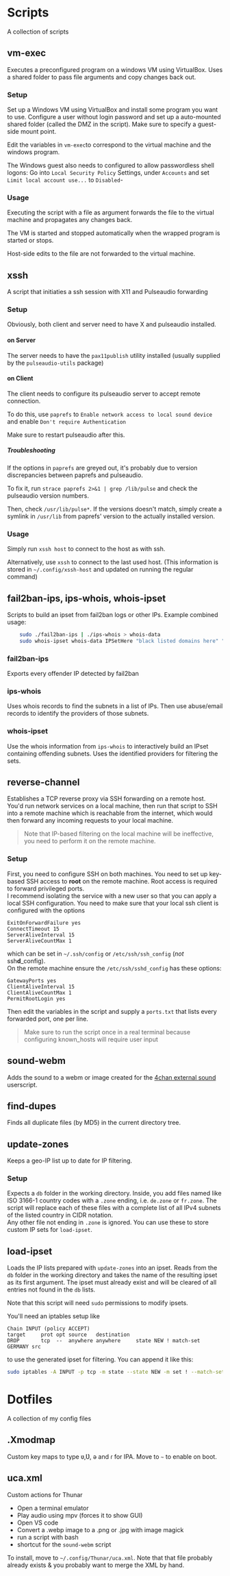# Scripts
A collection of scripts

## vm-exec
Executes a preconfigured program on a windows VM using VirtualBox.
Uses a shared folder to pass file arguments and copy changes back out.

### Setup
Set up a Windows VM using VirtualBox and install some program you want to use.
Configure a user without login password and set up a auto-mounted shared folder (called the DMZ in the script).
Make sure to specify a guest-side mount point.

Edit the variables in `vm-exec`to correspond to the virtual machine and the windows program.

The Windows guest also needs to configured to allow passwordless shell logons:
Go into `Local Security Policy` Settings, under `Accounts` and set `Limit local account use...` to `Disabled`-

### Usage
Executing the script with a file as argument forwards the file to the virtual machine and propagates any changes back.

The VM is started and stopped automatically when the wrapped program is started or stops.

Host-side edits to the file are not forwarded to the virtual machine.

## xssh
A script that initiaties a ssh session with X11 and Pulseaudio forwarding

### Setup
Obviously, both client and server need to have X and pulseaudio installed.

#### on Server
The server needs to have the `pax11publish` utility installed (usually supplied by the `pulseaudio-utils` package)

#### on Client
The client needs to configure its pulseaudio server to accept remote connection.

To do this, use `paprefs` to `Enable network access to local sound device` and enable `Don't require Authentication`

Make sure to restart pulseaudio after this.

##### Troubleshooting
If the options in `paprefs` are greyed out, it's probably due to version discrepancies between paprefs and pulseaudio.

To fix it, run `strace paprefs 2>&1 | grep /lib/pulse` and check the pulseaudio version numbers.

Then, check `/usr/lib/pulse*`.
If the versions doesn't match, simply create a symlink in `/usr/lib` from paprefs' version to the actually installed version.

### Usage
Simply run `xssh host` to connect to the host as with ssh.

Alternatively, use `xssh` to connect to the last used host.
(This information is stored in `~/.config/xssh-host` and updated on running the regular command)

## fail2ban-ips, ips-whois, whois-ipset
Scripts to build an ipset from fail2ban logs or other IPs.
Example combined usage:
```sh
	sudo ./fail2ban-ips | ./ips-whois > whois-data
	sudo whois-ipset whois-data IPSetHere "black listed domains here" "white listed domains here"
```

### fail2ban-ips
Exports every offender IP detected by fail2ban

### ips-whois
Uses whois records to find the subnets in a list of IPs.
Then use abuse/email records to identify the providers of those subnets.

### whois-ipset
Use the whois information from `ips-whois` to interactively build an IPset containing offending subnets.
Uses the identified providers for filtering the sets.

## reverse-channel
Establishes a TCP reverse proxy via SSH forwarding on a remote host.
You'd run network services on a local machine, then run that script to SSH into a remote machine which is reachable from the internet, which would then forward any incoming requests to your local machine.

> Note that IP-based filtering on the local machine will be ineffective, you need to perform it on the remote machine.

### Setup
First, you need to configure SSH on both machines. 
You need to set up key-based SSH access to **root** on the remote machine.
Root access is required to forward privileged ports.  
I recommend isolating the service with a new user so that you can apply a local SSH configuration.
You need to make sure that your local ssh client is configured with the options
```
ExitOnForwardFailure yes
ConnectTimeout 15
ServerAliveInterval 15
ServerAliveCountMax 1
```
which can be set in `~/.ssh/config` or `/etc/ssh/ssh_config` (*not* ssh**d**_config).  
On the remote machine ensure the `/etc/ssh/sshd_config` has these options:
```
GatewayPorts yes
ClientAliveInterval 15
ClientAliveCountMax 1
PermitRootLogin yes
```

Then edit the variables in the script and supply a `ports.txt` that lists every forwarded port, one per line.

> Make sure to run the script once in a real terminal because configuring known_hosts will require user input

## sound-webm
Adds the sound to a webm or image created for the [4chan external sound](https://sleazyfork.org/en/scripts/31045-4chan-external-sounds) userscript.

## find-dupes
Finds all duplicate files (by MD5) in the current directory tree.

## update-zones
Keeps a geo-IP list up to date for IP filtering.

### Setup
Expects a `db` folder in the working directory.
Inside, you add files named like ISO 3166-1 country codes with a `.zone` ending, i.e. `de.zone` or `fr.zone`.
The script will replace each of these files with a complete list of all IPv4 subnets of the listed country in CIDR notation.  
Any other file not ending in `.zone` is ignored. You can use these to store custom IP sets for `load-ipset`.

## load-ipset
Loads the IP lists prepared with `update-zones` into an ipset.
Reads from the `db` folder in the working directory and takes the name of the resulting ipset as its first argument.
The ipset must already exist and will be cleared of all entries not found in the `db` lists.

Note that this script will need `sudo` permissions to modify ipsets.

You'll need an iptables setup like
```
Chain INPUT (policy ACCEPT)
target     prot opt source   destination         
DROP       tcp  --  anywhere anywhere     state NEW ! match-set GERMANY src
```
to use the generated ipset for filtering. You can append it like this:
```sh
sudo iptables -A INPUT -p tcp -m state --state NEW -m set ! --match-set GERMANY src -j DROP
```

# Dotfiles
A collection of my config files

## .Xmodmap
Custom key maps to type ʋ,Ʋ, ə and ɾ for IPA.
Move to `~` to enable on boot.

## uca.xml
Custom actions for Thunar
- Open a terminal emulator
- Play audio using mpv (forces it to show GUI) 
- Open VS code
- Convert a .webp image to a .png or .jpg with image magick
- run a script with bash
- shortcut for the `sound-webm` script

To install, move to `~/.config/Thunar/uca.xml`.
Note that that file probably already exists & you probably want to merge the XML by hand.

